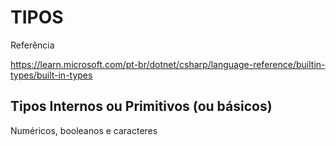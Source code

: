 # TIPOS

Referência

<https://learn.microsoft.com/pt-br/dotnet/csharp/language-reference/builtin-types/built-in-types>

## Tipos Internos ou Primitivos (ou básicos)

Numéricos, booleanos e caracteres